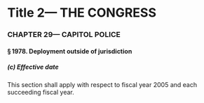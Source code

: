 
# Title 2— THE CONGRESS
### CHAPTER 29— CAPITOL POLICE
#### § 1978. Deployment outside of jurisdiction
##### (c) Effective date

This section shall apply with respect to fiscal year 2005 and each succeeding fiscal year.
